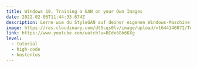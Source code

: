 ```yaml
---
title: Windows 10, Training a GAN on your Own Images
date: 2022-02-06T11:44:33.674Z
description: Lerne wie du StyleGAN auf deiner eigenen Windows-Maschine installieren kannst
image: https://res.cloudinary.com/dt5cqs0lv/image/upload/v1644146072/Tools/Tutorial/maxresdefault-2_xt9pw7.jpg
link: https://www.youtube.com/watch?v=BCde68k6KXg
level:
  - tutorial
  - high-code
  - kostenlos
---
```

